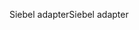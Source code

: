 <span data-ttu-id="d553b-101">Siebel adapter</span><span class="sxs-lookup"><span data-stu-id="d553b-101">Siebel adapter</span></span>